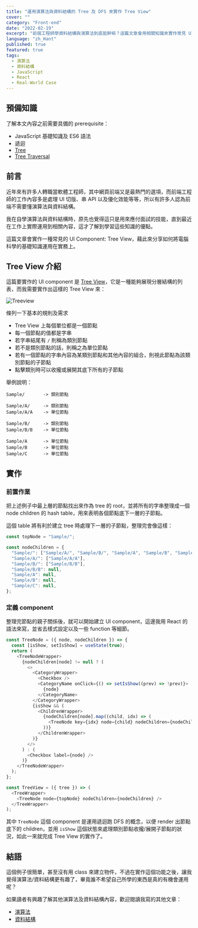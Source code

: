 ```yaml
---
title: "運用演算法與資料結構的 Tree 及 DFS 來實作 Tree View"
cover: ""
category: "Front-end"
date: "2022-02-19"
excerpt: "前端工程師學資料結構與演算法到底能幹嘛？這篇文章會用相關知識來實作常見 UI Component: Tree View。"
language: "zh_Hant"
published: true
featured: true
tags:
  - 演算法
  - 資料結構
  - JavaScript
  - React
  - Real-World Case
---
```


## 預備知識

了解本文內容之前需要具備的 prerequisite：

- JavaScript 基礎知識及 ES6 語法
- 遞迴
- [Tree](/post/2021/12/12/introduction-to-tree)
- [Tree Traversal](/post/2021/12/25/implementation-of-tree-traversal-in-javascript)

## 前言

近年來有許多人轉職當軟體工程師，其中網頁前端又是最熱門的選項，而前端工程師的工作內容多是處理 UI 切版、串 API 以及優化效能等等，所以有許多人認為前端不需要懂演算法與資料結構。

我在自學演算法與資料結構時，原先也覺得這只是用來應付面試的技能，直到最近在工作上實際運用到相關內容，這才了解到學習這些知識的優點。

這篇文章會實作一種常見的 UI Component: Tree View，藉此來分享如何將電腦科學的基礎知識運用在實務上。

## Tree View 介紹

這篇要實作的 UI component 是 [Tree View](https://mui.com/components/tree-view/)，它是一種能夠展現分層結構的列表，而我需要實作出這樣的 Tree View 來：

![Treeview](https://i.imgur.com/YbRmK8u.png)

條列一下基本的規則及需求

- Tree View 上每個單位都是一個節點
- 每一個節點的值都是字串
- 若字串結尾有 `/` 則稱為類別節點
- 若不是類別節點的話，則稱之為單位節點
- 若有一個節點的字串內容為某類別節點和其他內容的組合，則視此節點為該類別節點的子節點
- 點擊類別時可以收攏或展開其底下所有的子節點

舉例說明：

```
Sample/       -> 類別節點

Sample/A/     -> 類別節點
Sample/A/A    -> 單位節點

Sample/B/     -> 類別節點
Sample/B/B    -> 單位節點

Sample/A      -> 單位節點
Sample/B      -> 單位節點
Sample/C      -> 單位節點
```

## 實作

### 前置作業

把上述例子中最上層的節點找出來作為 tree 的 root，並將所有的字串整理成一個 node children 的 hash table，用來表明各個節點底下一層的子節點。

這個 table 將有利於建立 tree 時處理下一層的子節點，整理完會像這樣：

```js
const topNode = "Sample/";

const nodeChildren = {
  "Sample/": ["Sample/A/", "Sample/B/", "Sample/A", "Sample/B", "Sample/C"],
  "Sample/A/": ["Sample/A/A"],
  "Sample/B/": ["Sample/B/B"],
  "Sample/B/B": null,
  "Sample/A": null,
  "Sample/B": null,
  "Sample/C": null,
};
```

### 定義 component

整理完節點的親子關係後，就可以開始建立 UI component，這邊我用 React 的語法來寫，並省去樣式設定以及一些 function 等細節。

```js
const TreeNode = ({ node, nodeChildren }) => {
  const [isShow, setIsShow] = useState(true);
  return (
    <TreeNodeWrapper>
      {nodeChildren[node] != null ? (
        <>
          <CategoryWrapper>
            <Checkbox />
            <CategoryName onClick={() => setIsShow((prev) => !prev)}>
              {node}
            </CategoryName>
          </CategoryWrapper>
          {isShow && (
            <ChildrenWrapper>
              {nodeChildren[node].map((child, idx) => (
                <TreeNode key={idx} node={child} nodeChildren={nodeChildren} />
              ))}
            </ChildrenWrapper>
          )}
        </>
      ) : (
        <Checkbox label={node} />
      )}
    </TreeNodeWrapper>
  );
};

const TreeView = ({ tree }) => (
  <TreeWrapper>
    <TreeNode node={topNode} nodeChildren={nodeChildren} />
  </TreeWrapper>
);
```

其中 `TreeNode` 這個 component 是運用遞迴跑 DFS 的概念，以便 render 出節點底下的 children，並用 `isShow` 這個狀態來處理類別節點收攏/展開子節點的狀況，如此一來就完成 Tree View 的實作了。

## 結語

這個例子很簡單，甚至沒有用 class 來建立物件，不過在實作這個功能之後，讓我覺得演算法/資料結構更有趣了，畢竟誰不希望自己所學的東西是真的有機會運用呢？

如果讀者有興趣了解其他演算法及資料結構內容，歡迎閱讀我寫的其他文章：

- [演算法](/categories/algorithm)
- [資料結構](/categories/data-structure)
